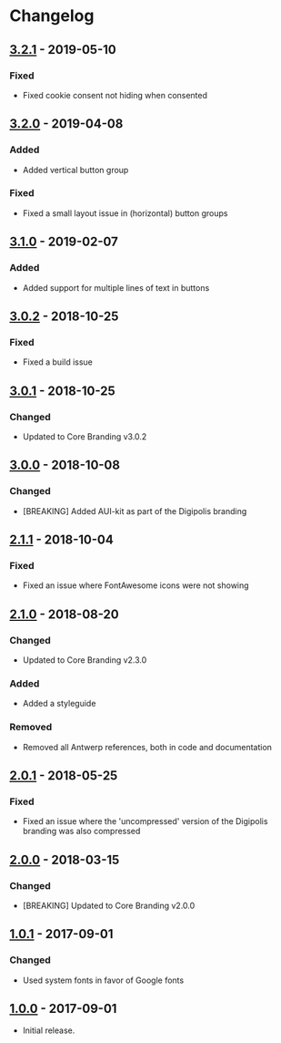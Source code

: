 # Changelog

## [3.2.1] - 2019-05-10
### Fixed
- Fixed cookie consent not hiding when consented


## [3.2.0] - 2019-04-08
### Added
- Added vertical button group

### Fixed
- Fixed a small layout issue in (horizontal) button groups


## [3.1.0] - 2019-02-07
### Added
- Added support for multiple lines of text in buttons


## [3.0.2] - 2018-10-25
### Fixed
- Fixed a build issue


## [3.0.1] - 2018-10-25
### Changed
- Updated to Core Branding v3.0.2


## [3.0.0] - 2018-10-08
### Changed
- [BREAKING] Added AUI-kit as part of the Digipolis branding


## [2.1.1] - 2018-10-04
### Fixed
- Fixed an issue where FontAwesome icons were not showing


## [2.1.0] - 2018-08-20
### Changed
- Updated to Core Branding v2.3.0

### Added
- Added a styleguide

### Removed
- Removed all Antwerp references, both in code and documentation


## [2.0.1] - 2018-05-25
### Fixed
- Fixed an issue where the 'uncompressed' version of the Digipolis branding was also compressed


## [2.0.0] - 2018-03-15
### Changed
- [BREAKING] Updated to Core Branding v2.0.0


## [1.0.1] - 2017-09-01
### Changed
- Used system fonts in favor of Google fonts


## [1.0.0] - 2017-09-01
- Initial release.


[3.2.1]: https://github.com/a-ui/digipolis_branding_scss/tree/v3.2.1
[3.2.0]: https://github.com/a-ui/digipolis_branding_scss/tree/v3.2.0
[3.1.0]: https://github.com/a-ui/digipolis_branding_scss/tree/v3.1.0
[3.0.2]: https://github.com/a-ui/digipolis_branding_scss/tree/v3.0.2
[3.0.1]: https://github.com/a-ui/digipolis_branding_scss/tree/v3.0.1
[3.0.0]: https://github.com/a-ui/digipolis_branding_scss/tree/v3.0.0
[2.1.1]: https://github.com/a-ui/digipolis_branding_scss/tree/v2.1.1
[2.1.0]: https://github.com/a-ui/digipolis_branding_scss/tree/v2.1.0
[2.0.1]: https://github.com/a-ui/digipolis_branding_scss/tree/v2.0.1
[2.0.0]: https://github.com/a-ui/digipolis_branding_scss/tree/v2.0.0
[1.0.1]: https://github.com/a-ui/digipolis_branding_scss/tree/v1.0.1
[1.0.0]: https://github.com/a-ui/digipolis_branding_scss/tree/v1.0.0
